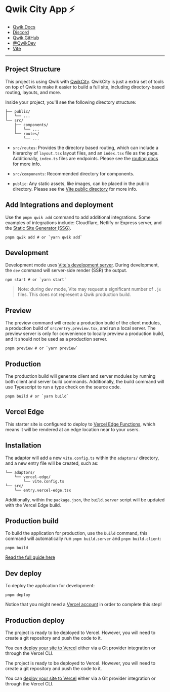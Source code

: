 # Qwik City App ⚡️

- [Qwik Docs](https://qwik.builder.io/)
- [Discord](https://qwik.builder.io/chat)
- [Qwik GitHub](https://github.com/BuilderIO/qwik)
- [@QwikDev](https://twitter.com/QwikDev)
- [Vite](https://vitejs.dev/)

---

## Project Structure

This project is using Qwik with [QwikCity](https://qwik.builder.io/qwikcity/overview/). QwikCity is just a extra set of tools on top of Qwik to make it easier to build a full site, including directory-based routing, layouts, and more.

Inside your project, you'll see the following directory structure:

```
├── public/
│   └── ...
└── src/
    ├── components/
    │   └── ...
    └── routes/
        └── ...
```

- `src/routes`: Provides the directory based routing, which can include a hierarchy of `layout.tsx` layout files, and an `index.tsx` file as the page. Additionally, `index.ts` files are endpoints. Please see the [routing docs](https://qwik.builder.io/qwikcity/routing/overview/) for more info.

- `src/components`: Recommended directory for components.

- `public`: Any static assets, like images, can be placed in the public directory. Please see the [Vite public directory](https://vitejs.dev/guide/assets.html#the-public-directory) for more info.

## Add Integrations and deployment

Use the `pnpm qwik add` command to add additional integrations. Some examples of integrations include: Cloudflare, Netlify or Express server, and the [Static Site Generator (SSG)](https://qwik.builder.io/qwikcity/static-site-generation/static-site-config/).

```shell
pnpm qwik add # or `yarn qwik add`
```

## Development

Development mode uses [Vite's development server](https://vitejs.dev/). During development, the `dev` command will server-side render (SSR) the output.

```shell
npm start # or `yarn start`
```

> Note: during dev mode, Vite may request a significant number of `.js` files. This does not represent a Qwik production build.

## Preview

The preview command will create a production build of the client modules, a production build of `src/entry.preview.tsx`, and run a local server. The preview server is only for convenience to locally preview a production build, and it should not be used as a production server.

```shell
pnpm preview # or `yarn preview`
```

## Production

The production build will generate client and server modules by running both client and server build commands. Additionally, the build command will use Typescript to run a type check on the source code.

```shell
pnpm build # or `yarn build`
```

## Vercel Edge

This starter site is configured to deploy to [Vercel Edge Functions](https://vercel.com/docs/concepts/functions/edge-functions), which means it will be rendered at an edge location near to your users.

## Installation

The adaptor will add a new `vite.config.ts` within the `adaptors/` directory, and a new entry file will be created, such as:

```
└── adaptors/
    └── vercel-edge/
        └── vite.config.ts
└── src/
    └── entry.vercel-edge.tsx
```

Additionally, within the `package.json`, the `build.server` script will be updated with the Vercel Edge build.

## Production build

To build the application for production, use the `build` command, this command will automatically run `pnpm build.server` and `pnpm build.client`:

```shell
pnpm build
```

[Read the full guide here](https://github.com/BuilderIO/qwik/blob/main/starters/adaptors/vercel-edge/README.md)

## Dev deploy

To deploy the application for development:

```shell
pnpm deploy
```

Notice that you might need a [Vercel account](https://docs.Vercel.com/get-started/) in order to complete this step!

## Production deploy

The project is ready to be deployed to Vercel. However, you will need to create a git repository and push the code to it.

You can [deploy your site to Vercel](https://vercel.com/docs/concepts/deployments/overview) either via a Git provider integration or through the Vercel CLI.

The project is ready to be deployed to Vercel. However, you will need to create a git repository and push the code to it.

You can [deploy your site to Vercel](https://vercel.com/docs/concepts/deployments/overview) either via a Git provider integration or through the Vercel CLI.
